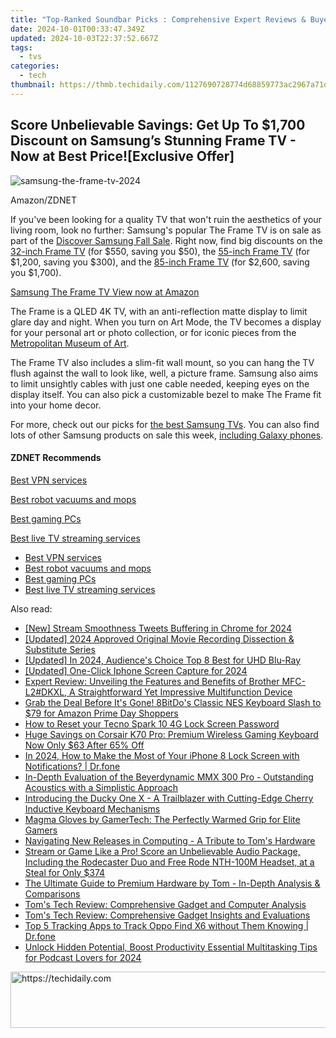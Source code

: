 ```yaml
---
title: "Top-Ranked Soundbar Picks : Comprehensive Expert Reviews & Buyer's Guide | TechRadar"
date: 2024-10-01T00:33:47.349Z
updated: 2024-10-03T22:37:52.667Z
tags:
  - tvs
categories:
  - tech
thumbnail: https://thmb.techidaily.com/1127690728774d68859773ac2967a71d9b05c7378c0abebd2da2f4a67474809a.jpg
---
```


## Score Unbelievable Savings: Get Up To $1,700 Discount on Samsung’s Stunning Frame TV - Now at Best Price![Exclusive Offer]

![samsung-the-frame-tv-2024](https://www.zdnet.com/a/img/resize/54ef75cf8ae9852e8d5c04926af968ccdd25284c/2024/07/13/7317dce9-c15a-45f4-a7a9-f51535642d71/samsung-the-frame-tv-2024.jpg?auto=webp&width=1280)

Amazon/ZDNET

If you've been looking for a quality TV that won't ruin the aesthetics of your living room, look no further: Samsung's popular The Frame TV is on sale as part of the [Discover Samsung Fall Sale](https://shop-links.co/link/?url=https%3A%2F%2Fwww.samsung.com%2Fus%2Fdiscover-samsung-event%2F&publisher_slug=itechdaily19598&exclusive=1). Right now, find big discounts on the [32-inch Frame TV](https://shop-links.co/link/?url=https%3A%2F%2Fwww.samsung.com%2Fus%2Ftelevisions-home-theater%2Ftvs%2Fthe-frame%2F85-class-the-frame-qled-4k-smart-tv-2022-qn85ls03bafxza%2F&publisher_slug=itechdaily19598&exclusive=1) (for $550, saving you $50), the [55-inch Frame TV](https://shop-links.co/link/?url=https%3A%2F%2Fwww.samsung.com%2Fus%2Ftelevisions-home-theater%2Ftvs%2Fthe-frame%2F55-class-the-frame-qled-4k-smart-tv-2022-qn55ls03bafxza%2F&publisher_slug=itechdaily19598&exclusive=1) (for $1,200, saving you $300), and the [85-inch Frame TV](https://shop-links.co/link/?url=https%3A%2F%2Fwww.samsung.com%2Fus%2Ftelevisions-home-theater%2Ftvs%2Fthe-frame%2F85-class-the-frame-qled-4k-smart-tv-2022-qn85ls03bafxza%2F&publisher_slug=itechdaily19598&exclusive=1) (for $2,600, saving you $1,700). 

[Samsung The Frame TV View now at Amazon](https://buy.geni.us/Proxy.ashx?TSID=368250&GR%5FURL=https%3A%2F%2Fwww.amazon.com%2FSAMSUNG-55-Inch-Anti-Reflection-Included-QN55LS03BAFXZA%2Fdp%2FB09WGML25Y%2F%3Ftag%3Dzd-buy-button-20%26ascsubtag%3D%5F%5FCOM%5FCLICK%5FID%5F%5F%7C02eca5ad-8c33-44b2-9f05-88cbc1833d37%7Cdtp&dtb=1)

The Frame is a QLED 4K TV, with an anti-reflection matte display to limit glare day and night. When you turn on Art Mode, the TV becomes a display for your personal art or photo collection, or for iconic pieces from the [Metropolitan Museum of Art](https://www.zdnet.com/home-and-office/home-entertainment/samsung-adds-iconic-artwork-from-the-met-to-its-frame-tv-collection/). 

The Frame TV also includes a slim-fit wall mount, so you can hang the TV flush against the wall to look like, well, a picture frame. Samsung also aims to limit unsightly cables with just one cable needed, keeping eyes on the display itself. You can also pick a customizable bezel to make The Frame fit into your home decor. 

For more, check out our picks for [the best Samsung TVs](https://www.zdnet.com/home-and-office/home-entertainment/best-samsung-tv/). You can also find lots of other Samsung products on sale this week, [including Galaxy phones](https://www.zdnet.com/article/get-a-galaxy-z-flip-6-fold-6-s24-ultra-or-s24-for-up-to-1200-off-right-now-heres-how/).

#### **ZDNET** Recommends

[Best VPN services](https://www.zdnet.com/article/best-vpn/ "Best VPN services")

[Best robot vacuums and mops](https://www.zdnet.com/article/best-robot-vacuum-mop/ "Best robot vacuums and mops")

[Best gaming PCs](https://www.zdnet.com/article/best-gaming-pc/ "Best gaming PCs")

[Best live TV streaming services](https://www.zdnet.com/article/best-live-tv-streaming-service/ "Best live TV streaming services")

* [Best VPN services](https://www.zdnet.com/article/best-vpn/ "Best VPN services")
* [Best robot vacuums and mops](https://www.zdnet.com/article/best-robot-vacuum-mop/ "Best robot vacuums and mops")
* [Best gaming PCs](https://www.zdnet.com/article/best-gaming-pc/ "Best gaming PCs")
* [Best live TV streaming services](https://www.zdnet.com/article/best-live-tv-streaming-service/ "Best live TV streaming services")

<ins class="adsbygoogle"
     style="display:block"
     data-ad-format="autorelaxed"
     data-ad-client="ca-pub-7571918770474297"
     data-ad-slot="1223367746"></ins>

<ins class="adsbygoogle"
     style="display:block"
     data-ad-client="ca-pub-7571918770474297"
     data-ad-slot="8358498916"
     data-ad-format="auto"
     data-full-width-responsive="true"></ins>

<span class="atpl-alsoreadstyle">Also read:</span>
<div><ul>
<li><a href="https://twitter-videos.techidaily.com/new-stream-smoothness-tweets-buffering-in-chrome-for-2024/"><u>[New] Stream Smoothness Tweets Buffering in Chrome for 2024</u></a></li>
<li><a href="https://digital-screen-recording.techidaily.com/updated-2024-approved-original-movie-recording-dissection-and-substitute-series/"><u>[Updated] 2024 Approved Original Movie Recording Dissection & Substitute Series</u></a></li>
<li><a href="https://fox-cloud.techidaily.com/updated-in-2024-audiences-choice-top-8-best-for-uhd-blu-ray/"><u>[Updated] In 2024, Audience's Choice Top 8 Best for UHD Blu-Ray</u></a></li>
<li><a href="https://screen-mirroring-recording.techidaily.com/updated-one-click-iphone-screen-capture-for-2024/"><u>[Updated] One-Click Iphone Screen Capture for 2024</u></a></li>
<li><a href="https://review-topics.techidaily.com/expert-review-unveiling-the-features-and-benefits-of-brother-mfc-l2dkxl-a-straightforward-yet-impressive-multifunction-device/"><u>Expert Review: Unveiling the Features and Benefits of Brother MFC-L2#DKXL, A Straightforward Yet Impressive Multifunction Device</u></a></li>
<li><a href="https://hardware-tips.techidaily.com/grab-the-deal-before-its-gone-8bitdos-classic-nes-keyboard-slash-to-79-for-amazon-prime-day-shoppers/"><u>Grab the Deal Before It's Gone! 8BitDo's Classic NES Keyboard Slash to $79 for Amazon Prime Day Shoppers</u></a></li>
<li><a href="https://unlock-android.techidaily.com/how-to-reset-your-tecno-spark-10-4g-lock-screen-password-by-drfone-android/"><u>How to Reset your Tecno Spark 10 4G Lock Screen Password</u></a></li>
<li><a href="https://hardware-tips.techidaily.com/huge-savings-on-corsair-k70-pro-premium-wireless-gaming-keyboard-now-only-63-after-65-off/"><u>Huge Savings on Corsair K70 Pro: Premium Wireless Gaming Keyboard Now Only $63 After 65% Off</u></a></li>
<li><a href="https://iphone-unlock.techidaily.com/in-2024-how-to-make-the-most-of-your-iphone-8-lock-screen-with-notifications-drfone-by-drfone-ios/"><u>In 2024, How to Make the Most of Your iPhone 8 Lock Screen with Notifications? | Dr.fone</u></a></li>
<li><a href="https://hardware-tips.techidaily.com/in-depth-evaluation-of-the-beyerdynamic-mmx-300-pro-outstanding-acoustics-with-a-simplistic-approach/"><u>In-Depth Evaluation of the Beyerdynamic MMX 300 Pro - Outstanding Acoustics with a Simplistic Approach</u></a></li>
<li><a href="https://hardware-tips.techidaily.com/introducing-the-ducky-one-x-a-trailblazer-with-cutting-edge-cherry-inductive-keyboard-mechanisms/"><u>Introducing the Ducky One X - A Trailblazer with Cutting-Edge Cherry Inductive Keyboard Mechanisms</u></a></li>
<li><a href="https://hardware-tips.techidaily.com/magma-gloves-by-gamertech-the-perfectly-warmed-grip-for-elite-gamers/"><u>Magma Gloves by GamerTech: The Perfectly Warmed Grip for Elite Gamers</u></a></li>
<li><a href="https://hardware-updates.techidaily.com/navigating-new-releases-in-computing-a-tribute-to-toms-hardware/"><u>Navigating New Releases in Computing - A Tribute to Tom's Hardware</u></a></li>
<li><a href="https://hardware-tips.techidaily.com/stream-or-game-like-a-pro-score-an-unbelievable-audio-package-including-the-rodecaster-duo-and-free-rode-nth-100m-headset-at-a-steal-for-only-374/"><u>Stream or Game Like a Pro! Score an Unbelievable Audio Package, Including the Rodecaster Duo and Free Rode NTH-100M Headset, at a Steal for Only $374</u></a></li>
<li><a href="https://hardware-tips.techidaily.com/the-ultimate-guide-to-premium-hardware-by-tom-in-depth-analysis-and-comparisons/"><u>The Ultimate Guide to Premium Hardware by Tom - In-Depth Analysis & Comparisons</u></a></li>
<li><a href="https://hardware-tips.techidaily.com/toms-tech-review-comprehensive-gadget-and-computer-analysis/"><u>Tom's Tech Review: Comprehensive Gadget and Computer Analysis</u></a></li>
<li><a href="https://hardware-tips.techidaily.com/toms-tech-review-comprehensive-gadget-insights-and-evaluations/"><u>Tom's Tech Review: Comprehensive Gadget Insights and Evaluations</u></a></li>
<li><a href="https://android-location-track.techidaily.com/top-5-tracking-apps-to-track-oppo-find-x6-without-them-knowing-drfone-by-drfone-virtual-android/"><u>Top 5 Tracking Apps to Track Oppo Find X6 without Them Knowing | Dr.fone</u></a></li>
<li><a href="https://vp-tips.techidaily.com/unlock-hidden-potential-boost-productivity-essential-multitasking-tips-for-podcast-lovers-for-2024/"><u>Unlock Hidden Potential, Boost Productivity Essential Multitasking Tips for Podcast Lovers for 2024</u></a></li>
</ul></div>

<!-- affiliate ads begin -->
<a href="https://appsumo.8odi.net/c/5597632/2049388/7443" target="_top" id="2049388">
  <img src="//a.impactradius-go.com/display-ad/7443-2049388" border="0" alt="https://techidaily.com" width="728" height="90"/>
</a>
<img height="0" width="0" src="https://appsumo.8odi.net/i/5597632/2049388/7443" style="position:absolute;visibility:hidden;" border="0" />
<!-- affiliate ads end -->

